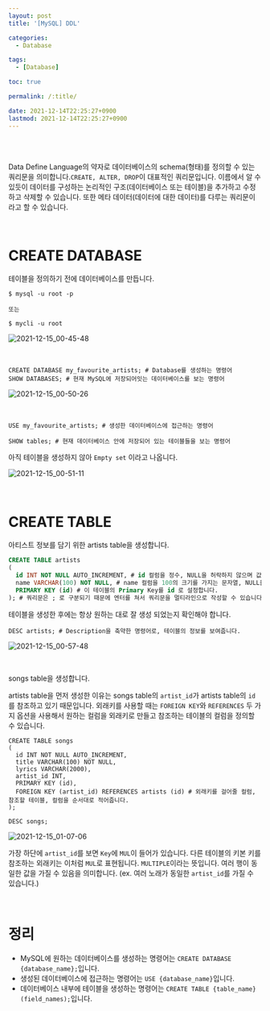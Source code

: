 ```yaml
---
layout: post
title: '[MySQL] DDL'

categories:
  - Database

tags:
  - [Database]

toc: true

permalink: /:title/

date: 2021-12-14T22:25:27+0900
lastmod: 2021-12-14T22:25:27+0900
---
```


<br>
<br>

Data Define Language의 약자로 데이터베이스의 schema(형태)를 정의할 수 있는 쿼리문을 의미합니다.`CREATE, ALTER, DROP`이 대표적인 쿼리문입니다. 이름에서 알 수 있듯이 데이터를 구성하는 논리적인 구조(데이터베이스 또는 테이블)을 추가하고 수정하고 삭제할 수 있습니다. 또한 메타 데이터(데이터에 대한 데이터)를 다루는 쿼리문이라고 할 수 있습니다.

<br>

# CREATE DATABASE

테이블을 정의하기 전에 데이터베이스를 만듭니다.

```
$ mysql -u root -p

또는

$ mycli -u root
```

![2021-12-15_00-45-48](https://user-images.githubusercontent.com/87692499/146031230-6599f367-4c51-441e-aa99-1aa3407c24ad.png)

<br>

```
CREATE DATABASE my_favourite_artists; # Database를 생성하는 명령어
SHOW DATABASES; # 현재 MySQL에 저장되어잇는 데이터베이스를 보는 명령어
```

![2021-12-15_00-50-26](https://user-images.githubusercontent.com/87692499/146032092-dd7b0a7d-8441-46c4-8085-533010ae21e8.png)

<br>

```
USE my_favourite_artists; # 생성한 데이터베이스에 접근하는 명령어
```

```
SHOW tables; # 현재 데이터베이스 안에 저장되어 있는 테이블들을 보는 명령어
```

아직 테이블을 생성하지 않아 `Empty set` 이라고 나옵니다.

![2021-12-15_00-51-11](https://user-images.githubusercontent.com/87692499/146032247-7b104223-1f1a-4744-b122-4d3fa5be9b11.png)

<br>

# CREATE TABLE

아티스트 정보를 담기 위한 artists table을 생성합니다.

```sql
CREATE TABLE artists
(
  id INT NOT NULL AUTO_INCREMENT, # id 컬럼을 정수, NULL을 허락하지 않으며 값을 자동으로 증가하게 설정
  name VARCHAR(100) NOT NULL, # name 컬럼을 100의 크기를 가지는 문자열, NULL을 허락하지 않습니다.
  PRIMARY KEY (id) # 이 테이블의 Primary Key를 id 로 설정합니다.
); # 쿼리문은 ; 로 구분되기 때문에 엔터를 쳐서 쿼리문을 멀티라인으로 작성할 수 있습니다.
```

테이블을 생성한 후에는 항상 원하는 대로 잘 생성 되었는지 확인해야 합니다.

```
DESC artists; # Description을 축약한 명령어로, 테이블의 정보를 보여줍니다.
```

![2021-12-15_00-57-48](https://user-images.githubusercontent.com/87692499/146033470-65004855-7288-4b36-9893-d8197f71eda5.png)

<br>

songs table을 생성합니다.

artists table을 먼저 생성한 이유는 songs table의 `artist_id`가 artists table의 `id`를 참조하고 있기 때문입니다. 외래키를 사용할 때는 `FOREIGN KEY`와 `REFERENCES` 두 가지 옵션을 사용해서 원하는 컬럼을 외래키로 만들고 참조하는 테이블의 컬럼을 정의할 수 있습니다.

```
CREATE TABLE songs
(
  id INT NOT NULL AUTO_INCREMENT,
  title VARCHAR(100) NOT NULL,
  lyrics VARCHAR(2000),
  artist_id INT,
  PRIMARY KEY (id),
  FOREIGN KEY (artist_id) REFERENCES artists (id) # 외래키를 걸어줄 컬럼, 참조할 테이블, 컬럼을 순서대로 적어줍니다.
);
```

```
DESC songs;
```

![2021-12-15_01-07-06](https://user-images.githubusercontent.com/87692499/146035161-33129d96-6fa9-4e6a-b3a4-afaff27e5db7.png)

가장 하단에 `artist_id`를 보면 `Key`에 `MUL`이 들어가 있습니다. 다른 테이블의 키본 키를 참조하는 외래키는 이처럼 `MUL`로 표현됩니다. `MULTIPLE`이라는 뜻입니다. 여러 행이 동일한 값을 가질 수 있음을 의미합니다. (ex. 여러 노래가 동일한 `artist_id`를 가질 수 있습니다.)

<br>

# 정리

- MySQL에 원하는 데이터베이스를 생성하는 명령어는 `CREATE DATABASE {database_name};`입니다.
- 생성된 데이터베이스에 접근하는 명령어는 `USE {database_name}`입니다.
- 데이터베이스 내부에 테이블을 생성하는 명령어는 `CREATE TABLE {table_name} (field_names);`입니다.
